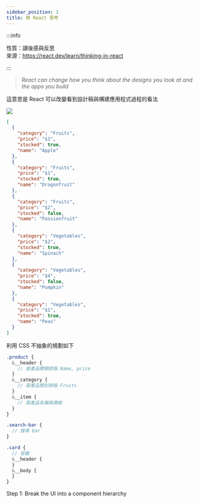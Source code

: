 ```yaml
---
sidebar_position: 1
title: 用 React 思考
---
```


:::info

性質：讀後感與反思  
來源：https://react.dev/learn/thinking-in-react

:::

> _React can change how you think about the designs you look at and the apps you build_

這意思是 React 可以改變看到設計稿與構建應用程式過程的看法

![](https://react.dev/images/docs/s_thinking-in-react_ui.png)

```json
[
  {
    "category": "Fruits",
    "price": "$1",
    "stocked": true,
    "name": "Apple"
  },
  {
    "category": "Fruits",
    "price": "$1",
    "stocked": true,
    "name": "Dragonfruit"
  },
  {
    "category": "Fruits",
    "price": "$2",
    "stocked": false,
    "name": "Passionfruit"
  },
  {
    "category": "Vegetables",
    "price": "$2",
    "stocked": true,
    "name": "Spinach"
  },
  {
    "category": "Vegetables",
    "price": "$4",
    "stocked": false,
    "name": "Pumpkin"
  },
  {
    "category": "Vegetables",
    "price": "$1",
    "stocked": true,
    "name": "Peas"
  }
]
```

利用 CSS 不抽象的規劃如下

```scss
.product {
  &__header {
    // 寫產品標頭排版 Name, price
  }
  &__category {
    // 寫產品類別排版 Fruits
  }
  &__item {
    // 寫產品名稱與價格
  }
}

.search-bar {
  // 搜尋 bar
}

.card {
  // 容器
  &__header {
  }
  &__body {
  }
}
```

Step 1: Break the UI into a component hierarchy

<!-- // TODO: 用 React 思考 -->
